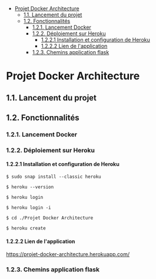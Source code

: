 - [Projet Docker Architecture](#projet-docker-architecture)
  - [1.1. Lancement du projet](#11-lancement-du-projet)
  - [1.2. Fonctionnalités](#12-fonctionnalités)
    - [1.2.1. Lancement Docker](#121-lancement-docker)
    - [1.2.2. Déploiement sur Heroku](#122-déploiement-sur-heroku)
      - [1.2.2.1 Installation et configuration de Heroku](#1221-installation-et-configuration-de-heroku)
      - [1.2.2.2 Lien de l'application](#1222-lien-de-lapplication)
    - [1.2.3. Chemins application flask](#123-chemins-application-flask)


# Projet Docker Architecture
## 1.1. Lancement du projet
## 1.2. Fonctionnalités
### 1.2.1. Lancement Docker
### 1.2.2. Déploiement sur Heroku
#### 1.2.2.1 Installation et configuration de Heroku
`$ sudo snap install --classic heroku`

`$ heroku --version`

`$ heroku login`

`$ heroku login -i`

`$ cd ./Projet Docker Architecture`

`$ heroku create`

#### 1.2.2.2 Lien de l'application
https://projet-docker-architecture.herokuapp.com/

### 1.2.3. Chemins application flask
